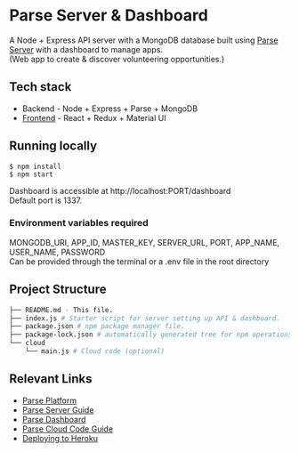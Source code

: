 # Parse Server & Dashboard

A Node + Express API server with a MongoDB database built using [Parse Server](https://github.com/parse-community/parse-server) with a dashboard to manage apps. </br>
(Web app to create &amp; discover volunteering opportunities.)

## Tech stack
* Backend - Node + Express + Parse + MongoDB
* [Frontend](https://github.com/Shrreya/tfi-volunteer-frontend/) - React + Redux + Material UI 

## Running locally
```
$ npm install
$ npm start
```
Dashboard is accessible at http://localhost:PORT/dashboard </br>
Default port is 1337.

### Environment variables required
MONGODB_URI, APP_ID, MASTER_KEY, SERVER_URL, PORT, APP_NAME, USER_NAME, PASSWORD </br>
Can be provided through the terminal or a .env file in the root directory

## Project Structure
```bash
├── README.md - This file.
├── index.js # Starter script for server setting up API & dashboard.
├── package.json # npm package manager file.
├── package-lock.json # automatically generated tree for npm operations.
└── cloud
    └── main.js # Cloud code (optional)
```

## Relevant Links
* [Parse Platform](https://parseplatform.org/)
* [Parse Server Guide](https://docs.parseplatform.org/parse-server/guide/)
* [Parse Dashboard](https://github.com/parse-community/parse-dashboard)
* [Parse Cloud Code Guide](https://docs.parseplatform.org/cloudcode/guide/)
* [Deploying to Heroku](https://devcenter.heroku.com/articles/deploying-a-parse-server-to-heroku)
